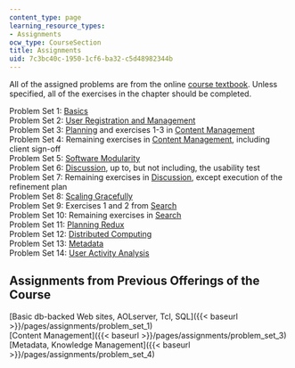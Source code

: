 ```yaml
---
content_type: page
learning_resource_types:
- Assignments
ocw_type: CourseSection
title: Assignments
uid: 7c3bc40c-1950-1cf6-ba32-c5d48982344b
---
```


All of the assigned problems are from the online [course textbook](http://philip.greenspun.com/seia/). Unless specified, all of the exercises in the chapter should be completed.

Problem Set 1: [Basics](http://philip.greenspun.com/seia/basics)  
Problem Set 2: [User Registration and Management](http://philip.greenspun.com/seia/user-registration-and-management)  
Problem Set 3: [Planning](http://philip.greenspun.com/seia/planning) and exercises 1-3 in [Content Management](http://philip.greenspun.com/seia/content-management)  
Problem Set 4: Remaining exercises in [Content Management](http://philip.greenspun.com/seia/content-management), including client sign-off  
Problem Set 5: [Software Modularity](http://philip.greenspun.com/seia/software-modularity)  
Problem Set 6: [Discussion](http://philip.greenspun.com/seia/discussion), up to, but not including, the usability test  
Problem Set 7: Remaining exercises in [Discussion](http://philip.greenspun.com/seia/discussion), except execution of the refinement plan  
Problem Set 8: [Scaling Gracefully](http://philip.greenspun.com/seia/scaling)  
Problem Set 9: Exercises 1 and 2 from [Search](http://philip.greenspun.com/seia/search)  
Problem Set 10: Remaining exercises in [Search](http://philip.greenspun.com/seia/search)  
Problem Set 11: [Planning Redux](http://philip.greenspun.com/seia/planning-redux)  
Problem Set 12: [Distributed Computing](http://philip.greenspun.com/seia/distributed-computing)  
Problem Set 13: [Metadata](http://philip.greenspun.com/seia/metadata)  
Problem Set 14: [User Activity Analysis](http://philip.greenspun.com/seia/user-activity-analysis)

Assignments from Previous Offerings of the Course
-------------------------------------------------

[Basic db-backed Web sites, AOLserver, Tcl, SQL]({{< baseurl >}}/pages/assignments/problem_set_1)  
[Content Management]({{< baseurl >}}/pages/assignments/problem_set_3)  
[Metadata, Knowledge Management]({{< baseurl >}}/pages/assignments/problem_set_4)